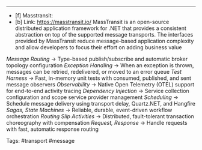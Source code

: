 ***
- [f] Masstransit:
- [b] Link: https://masstransit.io/
MassTransit is an open-source distributed application framework for .NET that provides a consistent abstraction on top of the supported message transports. The interfaces provided by MassTransit reduce message-based application complexity and allow developers to focus their effort on adding business value

*Message Routing* -> Type-based publish/subscribe and automatic broker topology configuration
*Exception Handling* -> When an exception is thrown, messages can be retried, redelivered, or moved to an error queue
*Test Harness* -> Fast, in-memory unit tests with consumed, published, and sent message observers
*Observability* -> Native Open Telemetry (OTEL) support for end-to-end activity tracing
*Dependency Injection* -> Service collection configuration and scope service provider management
*Scheduling* -> Schedule message delivery using transport delay, Quartz.NET, and Hangfire
*Sagas, State Machines* -> Reliable, durable, event-driven workflow orchestration
*Routing Slip Activities* -> Distributed, fault-tolerant transaction choreography with compensation
*Request, Response* -> Handle requests with fast, automatic response routing


Tags: #transport #message